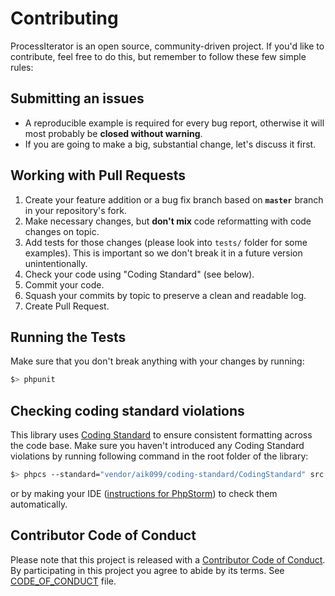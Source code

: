 # Contributing
ProcessIterator is an open source, community-driven project. If you'd like to contribute, feel free to do this, but remember to follow these few simple rules:

## Submitting an issues
- A reproducible example is required for every bug report, otherwise it will most probably be __closed without warning__.
- If you are going to make a big, substantial change, let's discuss it first.

## Working with Pull Requests
1. Create your feature addition or a bug fix branch based on __`master`__ branch in your repository's fork.
2. Make necessary changes, but __don't mix__ code reformatting with code changes on topic.
3. Add tests for those changes (please look into `tests/` folder for some examples). This is important so we don't break it in a future version unintentionally.
4. Check your code using "Coding Standard" (see below).
5. Commit your code.
6. Squash your commits by topic to preserve a clean and readable log.
7. Create Pull Request.

## Running the Tests
Make sure that you don't break anything with your changes by running:

```bash
$> phpunit
```

## Checking coding standard violations

This library uses [Coding Standard](https://github.com/aik099/CodingStandard) to ensure consistent formatting across the code base. Make sure you haven't introduced any Coding Standard violations by running following command in the root folder of the library:

```bash
$> phpcs --standard="vendor/aik099/coding-standard/CodingStandard" src tests
```

or by making your IDE ([instructions for PhpStorm](http://www.jetbrains.com/phpstorm/webhelp/using-php-code-sniffer-tool.html)) to check them automatically.

## Contributor Code of Conduct

Please note that this project is released with a [Contributor Code of
Conduct](http://contributor-covenant.org/). By participating in this project
you agree to abide by its terms. See [CODE_OF_CONDUCT](CODE_OF_CONDUCT.md) file.
